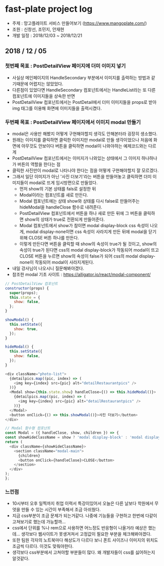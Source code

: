 # fast-plate project log

- 주제 : 망고플레이트 서비스 만들어보기 (https://www.mangoplate.com/)
- 조원 : 신창선, 조민지, 안재현
- 개발 일정 : 2018/12/03 ~ 2018/12/21

## 2018 / 12 / 05

### 첫번째 목표 : PostDetailView 페이지에 더미 이미지 넣기

- 사실상 메인페이지의 HandleSecondary 부분에서 이미지를 출력하는 방법과 같기때문에 어렵지는 않았었다.
- 다른점이 있었다면 HandleSecondary 컴포넌트에서는 HandleList라는 또 다른 컴포넌트에 이미지들을 상속한 반면
- PostDetailView 컴포넌트에서는 PostDetail에서 더미 이미지들을 props로 받아 img 태그를 이용해 화면에 이미지들을 출력시켰다.

### 두번째 목표 : PostDetailView 페이지에서 이미지 modal 만들기

- modal은 사용만 해봤지 어떻게 구현해야할지 생각도 안해본터라 굉장히 생소했다.
- 원래는 이미지를 클릭하면 클릭한 이미지만 modal로 만들 생각이었으나 처음에 화면에 아무것도 안보이다 버튼을 클릭하면 modal이 나와야하는 예제코드와는 다르게
- PostDetailView 컴포넌트에서는 이미지가 나와있는 상태에서 그 이미지 하나하나가 버튼의 역할을 한다는 점
- 클릭한 사진만이 modal로 나타나야 한다는 점을 어떻게 구현해야할지 잘 모르겠다.
- 그래서 일단 이미지가 아닌 '사진 더보기'라는 버튼을 만들어놓고 클릭하면 더미 이미지들이 modal로 뜨게 임시방편으로 만들었다.
  - 먼저 show의 기본 상태를 fals로 설정한 뒤
  - Modal이라는 컴포넌트를 새로 만든다.
  - Modal 컴포넌트에는 상태 show와 상태를 다시 false로 만들어주는 hideModal을 handleClose 함수로 내려준다.
  - PostDetailView 컴포넌트에서 버튼을 하나 새로 만든 뒤에 그 버튼을 클릭하면 show의 상태가 true로 전환되게 만들어준다.
  - Modal 컴포넌트에서 show가 참이면 modal display-block css 속성이 나오게, modal display-none이면 css 속성이 사라지게 만든 뒤에 modal을 닫기 위해 CLOSE 버튼 하나를 만든다.
  - 이렇게 만든다면 버튼을 클릭할 때 show의 속성이 true가 될 것이고, show의 속성이 true가 된다면 css의 modal display-block가 작동되어 modal이 뜨고 CLOSE 버튼을 누르면 show의 속성이 false가 되어 css의 modal display-none이 작동되어 modal이 사라지게된다.
- 내일 강사님이 나오시니 질문해봐야겠다.
- 참조한 modal 기초 사이트 : https://alligator.io/react/modal-component/

```js
// PostDetailView 컴포넌트
constructor(props) {
  super(props);
  this.state = {
    show: false,
  };
}

showModal() {
  this.setState({
    show: true,
  });
}

hideModal() {
  this.setState({
    show: false,
  });
}

<div className="photo-list">
  {detailpics.map((pic, index) => (
    <img key={index} src={pic} alt="detailRestaurantpics" />
  ))}
  <Modal show={this.state.show} handleClose={() => this.hideModal()}>
    {detailpics.map((pic, index) => (
      <img key={index} src={pic} alt="detailRestaurantpics" />
    ))}
  </Modal>
  <button onClick={() => this.showModal()}>사진 더보기</button>
</div>

// Modal 함수형 컴포넌트
const Modal = ({ handleClose, show, children }) => {
const showHideClassName = show ? 'modal display-block' : 'modal display-none';
return (
  <div className={showHideClassName}>
    <section className="modal-main">
      {children}
      <button onClick={handleClose}>CLOSE</button>
    </section>
  </div>
);
};
```

### 느낀점

- 10시부터 오후 일찍까지 취업 이력서 특강이있어서 오늘은 다른 날보다 학원에서 무엇을 만들 수 있는 시간이 부족해서 조금 아쉬웠다.
- 지금 css부분이 조금 문제가 되는거같다. 나중에 기능들을 구현하고 한번에 다같이 고쳐보기로 했는데 가능할까...
- css에서 단위를 %나 rem으로 사용하면 어느정도 반응형이 나올거라 예상은 했는데... 생각보다 웹사이트가 못생겨져서 고정값이 필요한 부분을 체크해봐야겠다.
- 또한 팀원 각자의 노트북마다 해상도가 다르다 보니 폰트 사이즈나 이미지의 위치도 조금씩 다르다. 이것도 맞춰야한다.
- 생각보다 css부분에서 고쳐야할 부분들이 많다. 왜 개발자들이 css를 싫어하는지 알것같다.
